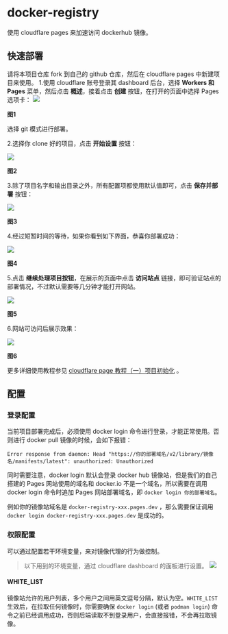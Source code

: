 # docker-registry
使用 cloudflare pages 来加速访问 dockerhub 镜像。

## 快速部署
请将本项目仓库 fork 到自己的 github 仓库，然后在 cloudflare pages 中新建项目来使用。
1.使用 cloudflare 账号登录其 dashboard 后台，选择 **Workers 和 Pages** 菜单，然后点击 **概述**，接着点击 **创建** 按钮，在打开的页面中选择 Pages 选项卡：
![](docs/init_with_git.png)

**图1**

选择 git 模式进行部署。

2.选择你 clone 好的项目，点击 **开始设置** 按钮：

![](docs/select_project.png)

**图2**

3.除了项目名字和输出目录之外，所有配置项都使用默认值即可，点击 **保存并部署** 按钮：

![](docs/save_config.png)

**图3**

4.经过短暂时间的等待，如果你看到如下界面，恭喜你部署成功：

![](docs/deploy_finished.png)

**图4**

5.点击 **继续处理项目按钮**，在展示的页面中点击 **访问站点** 链接，即可验证站点的部署情况，不过默认需要等几分钟才能打开网站。

![](docs/show_url.png)

**图5**

6.网站可访问后展示效果：

![](docs/site_content.png)

**图6**

更多详细使用教程参见 [cloudflare page 教程（一）项目初始化](https://blog.whyun.com/posts/project-init-on-cloudflare-pages/) 。

## 配置
### 登录配置

当前项目部署完成后，必须使用 docker login 命令进行登录，才能正常使用。否则进行 docker pull 镜像的时候，会如下报错：
```
Error response from daemon: Head "https://你的部署域名/v2/library/镜像名/manifests/latest": unauthorized: Unauthorized
```

同时需要注意，docker login 默认会登录 docker hub 镜像站，但是我们的自己搭建的 Pages 网站使用的域名和 docker.io 不是一个域名，所以需要在调用 docker login 命令时追加 Pages 网站部署域名，即 `docker login 你的部署域名`。

例如你的镜像站域名是 `docker-registry-xxx.pages.dev` ，那么需要保证调用 `docker login docker-registry-xxx.pages.dev` 是成功的。
### 权限配置
可以通过配置若干环境变量，来对镜像代理的行为做控制。

> 以下用到的环境变量，通过 cloudflare dashboard 的面板进行设置。
> ![](docs/set_variable_secret.png)

#### WHITE_LIST
镜像站允许的用户列表，多个用户之间用英文逗号分隔，默认为空。`WHITE_LIST` 生效后，在拉取任何镜像时，你需要确保 `docker login` (或者 `podman login`) 命令之前已经调用成功，否则后端读取不到登录用户，会直接报错，不会再拉取镜像。



